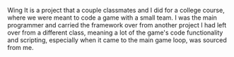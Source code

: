 Wing It is a project that a couple classmates and I did for a college course, where we were meant to code a game with a small team. 
I was the main programmer and carried the framework over from another project I had left over from a different class, meaning a lot of the game's code functionality and scripting, especially when it came to the main game loop, was sourced from me.
